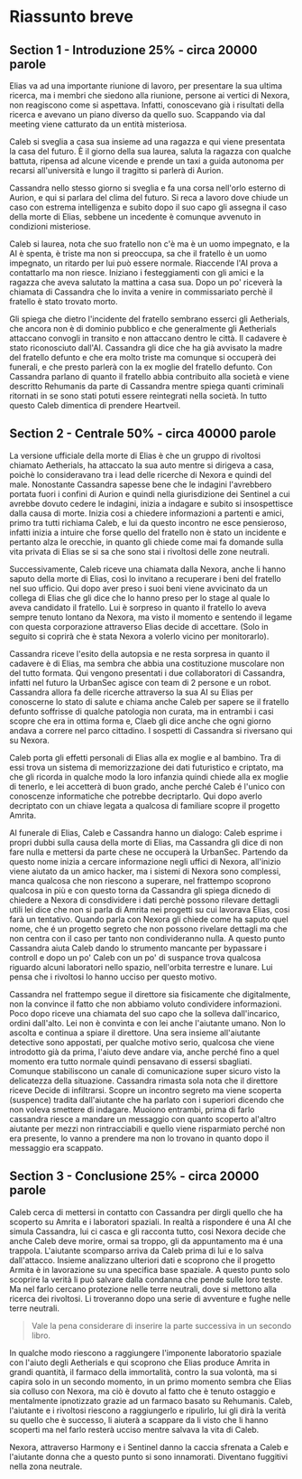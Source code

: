 # Riassunto breve

## Section 1 - Introduzione 25% - circa 20000 parole

Elias va ad una importante riunione di lavoro, per presentare la sua ultima ricerca, ma i membri che siedono alla riunione, persone ai vertici di Nexora, non reagiscono come si aspettava. Infatti, conoscevano già i risultati della ricerca e avevano un piano diverso da quello suo. Scappando via dal meeting viene catturato da un entità misteriosa.

Caleb si sveglia a casa sua insieme ad una ragazza e qui viene presentata la casa del futuro. È il giorno della sua laurea, saluta la ragazza con qualche battuta, ripensa ad alcune vicende e prende un taxi a guida autonoma per recarsi all'università e lungo il tragitto si parlerà di Aurion.

Cassandra nello stesso giorno si sveglia e fa una corsa nell'orlo esterno di Aurion, e qui si parlara del clima del futuro. Si reca a lavoro dove chiude un caso con estrema intelligenza e subito dopo il suo capo gli assegna il caso della morte di Elias, sebbene un incedente è comunque avvenuto in condizioni misteriose.

Caleb si laurea, nota che suo fratello non c'è ma è un uomo impegnato, e la AI è spenta, è triste ma non si preoccupa, sa che il fratello è un uomo impegnato, un ritardo per lui può essere normale. Riaccende l'AI prova a contattarlo ma non riesce. Iniziano i festeggiamenti con gli amici e la ragazza che aveva salutato la mattina a casa sua. Dopo un po' riceverà la chiamata di Cassandra che lo invita a venire in commissariato perchè il fratello è stato trovato morto.

Gli spiega che dietro l'incidente del fratello sembrano esserci gli Aetherials, che ancora non è di dominio pubblico e che generalmente gli Aetherials attaccano convogli in transito e non attaccano dentro le città. Il cadavere è stato riconosciuto dall'AI. Cassandra gli dice che ha già avvisato la madre del fratello defunto e che era molto triste ma comunque si occuperà dei funerali, e che presto parlerà con la ex moglie del fratello defunto. Con Cassandra parlano di quanto il fratello abbia contribuito alla società e viene descritto Rehumanis da parte di Cassandra mentre spiega quanti criminali ritornati in se sono stati potuti essere reintegrati nella società. In tutto questo Caleb dimentica di prendere Heartveil.

## Section 2 - Centrale 50% - circa 40000 parole

La versione ufficiale della morte di Elias è che un gruppo di rivoltosi chiamato Aetherials, ha attaccato la sua auto mentre si dirigeva a casa, poichè lo consideravano tra i lead delle ricerche di Nexora e quindi del male. Nonostante Cassandra sapesse bene che le indagini l'avrebbero portata fuori i confini di Aurion e quindi nella giurisdizione dei Sentinel a cui avrebbe dovuto cedere le indagini, inizia a indagare e subito si insospettisce dalla causa di morte. Inizia cosi a chiedere informazioni a partenti e amici, primo tra tutti richiama Caleb, e lui da questo incontro ne esce pensieroso, infatti inizia a intuire che forse quello del fratello non è stato un incidente e pertanto alza le orecchie, in quanto gli chiede come mai fa domande sulla vita privata di Elias se si sa che sono stai i rivoltosi delle zone neutrali.

Successivamente, Caleb riceve una chiamata dalla Nexora, anche li hanno saputo della morte di Elias, così lo invitano a recuperare i beni del fratello nel suo ufficio. Qui dopo aver preso i suoi beni viene avvicinato da un collega di Elias che gli dice che lo hanno preso per lo stage al quale lo aveva candidato il fratello. Lui è sorpreso in quanto il fratello lo aveva sempre tenuto lontano da Nexora, ma visto il momento e sentendo il legame con questa corporazione attraverso Elias decide di accettare. (Solo in seguito si coprirà che è stata Nexora a volerlo vicino per monitorarlo).

Cassandra riceve l'esito della autopsia e ne resta sorpresa in quanto il cadavere è di Elias, ma sembra che abbia una costituzione muscolare non del tutto formata. Qui vengono presentati i due collaboratori di Cassandra, infatti nel futuro la UrbanSec agisce con team di 2 persone e un robot. Cassandra allora fa delle ricerche attraverso la sua AI su Elias per conoscerne lo stato di salute e chiama anche Caleb per sapere se il fratello defunto soffrisse di qualche patologia non curata, ma in entrambi i casi scopre che era in ottima forma e, Claeb gli dice anche che ogni giorno andava a correre nel parco cittadino. I sospetti di Cassandra si riversano qui su Nexora. 

Caleb porta gli effetti personali di Elias alla ex moglie e al bambino. Tra di essi trova un sistema di memorizzazione dei dati futuristico e criptato, ma che gli ricorda in qualche modo la loro infanzia quindi chiede alla ex moglie di tenerlo, e lei accetterà di buon grado, anche perché Caleb é l'unico con conoscenze informatiche che potrebbe decriptarlo. Qui dopo averlo decriptato con un chiave legata a qualcosa di familiare scopre il progetto Amrita.

Al funerale di Elias, Caleb e Cassandra hanno un dialogo: Caleb esprime i propri dubbi sulla causa della morte di Elias, ma Cassandra gli dice di non fare nulla e mettersi da parte chese ne occuperà la UrbanSec. Partendo da questo nome inizia a cercare informazione negli uffici di Nexora, all'inizio viene aiutato da un amico hacker, ma i sistemi di Nexora sono complessi, manca qualcosa che non riescono a superare, nel frattempo scoprono qualcosa in più e con questo torna da Cassandra gli spiega dicnedo di chiedere a Nexora di consdividere i dati perchè possono rilevare dettagli utili lei dice che non si parla di Amrita nei progetti su cui lavorava Elias, cosi farà un tentativo. Quando parla con Nexora gli chiede come ha saputo quel nome, che é un progetto segreto che non possono rivelare dettagli ma che non centra con il caso per tanto non condivideranno nulla. A questo punto Cassandra aiuta Caleb dando lo strumento mancante per bypassare i controll e dopo un po' Caleb con un po' di suspance trova qualcosa riguardo alcuni laboratori nello spazio, nell'orbita terrestre e lunare. Lui pensa che i rivoltosi lo hanno ucciso per questo motivo.

Cassandra nel frattempo segue il direttore sia fisicamente che digitalmente, non la convince il fatto che non abbiamo voluto condividere informazioni. Poco dopo riceve una chiamata del suo capo che la solleva dall'incarico, ordini dall'alto. Lei non è convinta e con lei anche l'aiutante umano. Non lo ascolta e continua a spiare il direttore. Una sera insieme all'aiutante detective sono appostati, per qualche motivo serio, qualcosa che viene introdotto già da prima, l'aiuto deve andare via, anche perché fino a quel momento era tutto normale quindi pensavano di essersi sbagliati. Comunque stabiliscono un canale di comunicazione super sicuro visto la delicatezza della situazione. Cassandra rimasta sola nota che il direttore riceve Decide di infiltrarsi. Scopre un incontro segreto ma viene scoperta (suspence) tradita dall'aiutante che ha parlato con i superiori dicendo che non voleva smettere di indagare. Muoiono entrambi, prima di farlo cassandra riesce a mandare un messaggio con quanto scoperto al'altro aiutante per mezzi non rintracciabili e quello viene risparmiato perché non era presente, lo vanno a prendere ma non lo trovano in quanto dopo il messaggio era scappato.

## Section 3 - Conclusione 25% - circa 20000 parole

Caleb cerca di mettersi in contatto con Cassandra per dirgli quello che ha scoperto su Amrita e i laboratori spaziali. In realtà a rispondere é una AI che simula Cassandra, lui ci casca e gli racconta tutto, cosi Nexora decide che anche Caleb deve morire, ormai sa troppo, gli da appuntamento ma é una trappola. L'aiutante scomparso arriva da Caleb prima di lui e lo salva dall'attacco. Insieme analizzano ulteriori dati e scoprono che il progetto Armita è in lavorazione su una specifica base spaziale. A questo punto solo scoprire la verità li può salvare dalla condanna che pende sulle loro teste. Ma nel farlo cercano protezione nelle terre neutrali, dove si mettono alla ricerca dei rivoltosi. Li troveranno dopo una serie di avventure e fughe nelle terre neutrali.

> Vale la pena considerare di inserire la parte successiva in un secondo libro.

In qualche modo riescono a raggiungere l'imponente laboratorio spaziale con l'aiuto degli Aetherials e qui scoprono che Elias produce Amrita in grandi quantità, il farmaco della immortalità, contro la sua volontà, ma si capira solo in un secondo momento, in un primo momento sembra che Elias sia colluso con Nexora, ma ciò è dovuto al fatto che è tenuto ostaggio e mentalmente ipnotizzato grazie ad un farmaco basato su Rehumanis. Caleb, l'aiutante e i rivoltosi riescono a raggiungerlo e ripulirlo, lui gli dirà la verità su quello che è successo, li aiuterà a scappare da li visto che li hanno scoperti ma nel farlo resterà ucciso mentre salvava la vita di Caleb.

Nexora, attraverso Harmony e i Sentinel danno la caccia sfrenata a Caleb e l'aiutante donna che a questo punto si sono innamorati. Diventano fuggitivi nella zona neutrale.